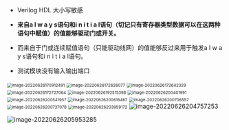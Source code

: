 * Verilog HDL 大小写敏感
* **来自a l w a y s语句和i n i t i a l语句（切记只有寄存器类型数据可以在这两种语句中赋值）的值能够驱动门或开关。**
* 而来自于门或连续赋值语句（只能驱动线网）的值能够反过来用于触发a l w a y s语句和i n i t i a l语句。

* 测试模块没有输入输出端口

<img src="笔记图片/image-20220626170912491.png" alt="image-20220626170912491" style="zoom:67%;" />

<img src="笔记图片/image-20220626172626077.png" alt="image-20220626172626077" style="zoom:67%;" />

<img src="笔记图片/image-20220626172642329.png" alt="image-20220626172642329" style="zoom:67%;" />

<img src="笔记图片/image-20220626172727064.png" alt="image-20220626172727064" style="zoom:67%;" />

<img src="笔记图片/image-20220626192515398.png" alt="image-20220626192515398" style="zoom:67%;" />

<img src="笔记图片/image-20220626200401991.png" alt="image-20220626200401991" style="zoom:67%;" />

<img src="笔记图片/image-20220626200541957.png" alt="image-20220626200541957" style="zoom:67%;" />

<img src="笔记图片/image-20220626200616467.png" alt="image-20220626200616467" style="zoom:67%;" />

<img src="笔记图片/image-20220626200706557.png" alt="image-20220626200706557" style="zoom:67%;" />

<img src="笔记图片/image-20220626200737078.png" alt="image-20220626200737078" style="zoom:67%;" />

<img src="笔记图片/image-20220626203959172.png" alt="image-20220626203959172" style="zoom:67%;" />

<img src="笔记图片/image-20220626204757253.png" alt="image-20220626204757253"  />

![image-20220626205953285](笔记图片/image-20220626205953285.png)